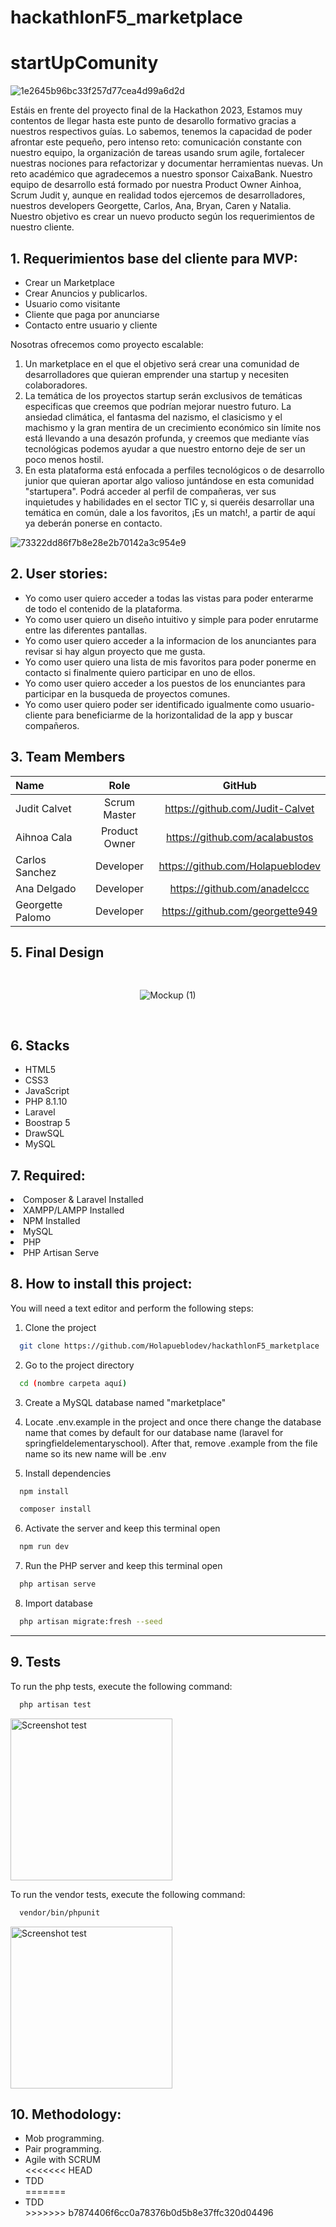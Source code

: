 # hackathlonF5_marketplace
<h1>startUpComunity</h1>

![1e2645b96bc33f257d77cea4d99a6d2d](https://user-images.githubusercontent.com/114645883/221011831-0dff3969-b7db-4d7b-af22-2ec5194f05ed.png)

<p> Estáis en frente del proyecto final de la Hackathon 2023, Estamos muy contentos de llegar hasta este punto de desarollo formativo gracias a nuestros respectivos guías. Lo sabemos, tenemos la capacidad de poder afrontar este pequeño, pero intenso reto: comunicación constante con nuestro equipo, la organización de tareas usando srum agile, fortalecer nuestras nociones para refactorizar y documentar herramientas nuevas. Un reto académico que agradecemos a nuestro sponsor CaixaBank. Nuestro equipo de desarrollo está formado por nuestra Product Owner Ainhoa, Scrum Judit y, aunque en realidad todos ejercemos de desarrolladores, nuestros developers Georgette, Carlos, Ana, Bryan, Caren y Natalia. Nuestro objetivo es crear un nuevo producto según los requerimientos de nuestro cliente. <p>
  
<h2>1. Requerimientos base del cliente para MVP:</h2>
<ul>
 <li> Crear un Marketplace </li>
<li> Crear Anuncios y publicarlos.</li>
<li> Usuario como visitante</li>
<li> Cliente que paga por anunciarse</li>
<li> Contacto entre usuario y cliente </li>
</ul>

Nosotras ofrecemos como proyecto escalable:
1. Un marketplace en el que el objetivo será crear una comunidad de desarrolladores que quieran emprender una startup y necesiten colaboradores.
2. La temática de los proyectos startup serán exclusivos de temáticas especificas que creemos que podrían mejorar nuestro futuro. La ansiedad climática, el fantasma del nazismo, el clasicismo y el machismo y la gran mentira de un crecimiento económico sin límite nos está llevando a una desazón profunda, y creemos que mediante vías tecnológicas podemos ayudar a que nuestro entorno deje de ser un poco menos hostil.
3. En esta plataforma está enfocada a perfiles tecnológicos o de desarrollo junior que quieran aportar algo valioso juntándose en esta comunidad "startupera". Podrá acceder al perfil de compañeras, ver sus inquietudes y habilidades en el sector TIC y, si queréis desarrollar una temática en común, dale a los favoritos, ¡Es un match!, a partir de aquí ya deberán ponerse en contacto.

![73322dd86f7b8e28e2b70142a3c954e9](https://user-images.githubusercontent.com/114645883/221011982-27967cc4-1387-4987-aad3-806f5d47c519.png)

<h2>2. User stories:</h2>
<ul>
<li>Yo como user quiero acceder a todas las vistas para poder enterarme de todo el contenido de la plataforma. </li>
<li>Yo como user quiero un diseño intuitivo y simple para poder enrutarme entre las diferentes pantallas.</li>
<li>Yo como user quiero acceder a la informacion de los anunciantes para revisar si hay algun proyecto que me gusta.</li>
<li>Yo como user quiero una lista de mis favoritos para poder ponerme en contacto si finalmente quiero participar en uno de ellos.</li>
<li>Yo como user quiero acceder a los puestos de los enunciantes para participar en la busqueda de proyectos comunes.</li>
<li>Yo como user quiero poder ser identificado igualmente como usuario-cliente para beneficiarme de la horizontalidad de la app y buscar compañeros.</li>
</ul>


## 3. Team Members

| Name | Role | GitHub | 
| :--- | :---: | :---: | 
| Judit Calvet |  Scrum Master | https://github.com/Judit-Calvet | 
| Aihnoa Cala | Product Owner | https://github.com/acalabustos | 
| Carlos Sanchez  | Developer | https://github.com/Holapueblodev | 
| Ana Delgado | Developer | https://github.com/anadelccc | 
| Georgette Palomo | Developer| https://github.com/georgette949 | 


<h2>5. Final Design</h2> 
<div style="heigth:auto; display:flex; flex-wrap:wrap; justify-content:center; padding:1rem">

![Mockup (1)](https://user-images.githubusercontent.com/114645883/221018815-95c1c4e6-3d78-4cf4-87dd-b1c1ed8a4a92.png)

</div>


<h2>6. Stacks</h2>
<ul>
<li>HTML5</li>
<li>CSS3</li>
<li>JavaScript</li>
<li>PHP 8.1.10</li>
<li>Laravel</li>
<li>Boostrap 5</li>
<li>DrawSQL</li>
<li>MySQL</li>
</ul>

<h2>7. Required:</h2>
<li>Composer & Laravel Installed</li>
<li>XAMPP/LAMPP Installed</li>
<li>NPM Installed</li>
<li>MySQL</li>
<li>PHP</li>
<li>PHP Artisan Serve</li>

<h2>8. How to install this project:</h2>

You will need a text editor and perform the following steps:

1. Clone the project
```bash
  git clone https://github.com/Holapueblodev/hackathlonF5_marketplace
```

2. Go to the project directory
```bash
  cd (nombre carpeta aquí)
```

3. Create a MySQL database named "marketplace"

4. Locate .env.example in the project and once there change the database name that comes by default for our database name (laravel for springfieldelementaryschool). After that, remove .example from the file name so its new name will be .env

5. Install dependencies
```bash
  npm install
```
```bash
  composer install
```

6. Activate the server and keep this terminal open
```bash
  npm run dev
```

7. Run the PHP server and keep this terminal open
```bash
  php artisan serve
```

8. Import database
```bash
  php artisan migrate:fresh --seed
```

***

 <h2>9. Tests</h2>

To run the php tests, execute the following command:
```bash
  php artisan test
```
<img width="259" alt="Screenshot test" src="public/css/img/phpTest.png">


To run the vendor tests, execute the following command:
```bash
  vendor/bin/phpunit
```
<img width="259" alt="Screenshot test" src="public/css/img/vendorTest.png">


<h2>10. Methodology:</h2>
<ul>
<li>Mob programming.</li>
<li>Pair programming.</li>
<li>Agile with SCRUM</li>
<<<<<<< HEAD
<li>TDD</li> 
=======
<li>TDD</li> 
>>>>>>> b7874406f6cc0a78376b0d5b8e37ffc320d04496
